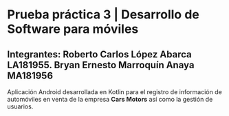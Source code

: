 # Prueba práctica 3 | Desarrollo de Software para móviles
## Integrantes: Roberto Carlos López Abarca LA181955. Bryan Ernesto Marroquín Anaya MA181956
Aplicación Android desarrollada en Kotlin para el registro de información de automóviles en venta de la empresa **Cars Motors** así como la gestión de usuarios.